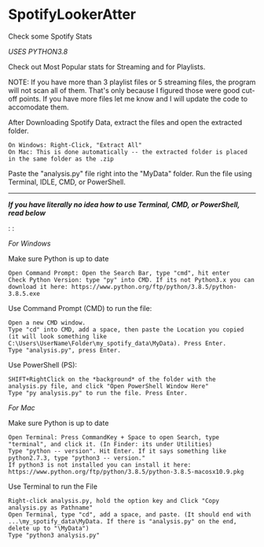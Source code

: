 # SpotifyLookerAtter
Check some Spotify Stats

*USES PYTHON3.8*

Check out Most Popular stats for Streaming and for Playlists. 

NOTE: If you have more than 3 playlist files or 5 streaming files, the program will not scan all of them. That's only because I figured those were good cut-off points. If you have more files let me know and I will update the code to accomodate them.


  After Downloading Spotify Data, extract the files and open the extracted folder.
  
    On Windows: Right-Click, "Extract All"
    On Mac: This is done automatically -- the extracted folder is placed in the same folder as the .zip 

Paste the "analysis.py" file right into the "MyData" folder. Run the file using Terminal, IDLE, CMD, or PowerShell.


------------------------------------

***If you have literally no idea how to use Terminal, CMD, or PowerShell, read below***

:
:

*For Windows*

  Make sure Python is up to date
  
    Open Command Prompt: Open the Search Bar, type "cmd", hit enter
    Check Python Version: type "py" into CMD. If its not Python3.x you can download it here: https://www.python.org/ftp/python/3.8.5/python-3.8.5.exe
    
  Use Command Prompt (CMD) to run the file:
  
    Open a new CMD window.
    Type "cd" into CMD, add a space, then paste the Location you copied (it will look something like C:\Users\UserName\Folder\my_spotify_data\MyData). Press Enter.
    Type "analysis.py", press Enter.
    
  Use PowerShell (PS):
  
    SHIFT+RightClick on the *background* of the folder with the analysis.py file, and click "Open PowerShell Window Here"
    Type "py analysis.py" to run the file. Press Enter.
 
*For Mac*

  Make sure Python is up to date
  
    Open Terminal: Press CommandKey + Space to open Search, type "terminal", and click it. (In Finder: its under Utilities)
    Type "python -- version". Hit Enter. If it says something like python2.7.3, type "python3 -- version." 
    If python3 is not installed you can install it here: https://www.python.org/ftp/python/3.8.5/python-3.8.5-macosx10.9.pkg
   
  Use Terminal to run the File
    
    Right-click analysis.py, hold the option key and Click "Copy analysis.py as Pathname"
    Open Terminal, type "cd", add a space, and paste. (It should end with ...\my_spotify_data\MyData. If there is "analysis.py" on the end, delete up to "\MyData")
    Type "python3 analysis.py"
 


